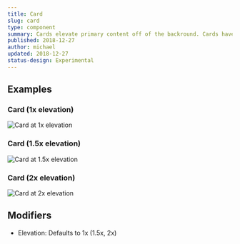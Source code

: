 ```yaml
---
title: Card
slug: card
type: component
summary: Cards elevate primary content off of the backround. Cards have a degree of elevation that defaults to 1x. If overlaying another card on top of elevated cards with a degree of 1x, use a card with a 1.5x elevation. Cards with 2x elevation are reserverd for modals and overlays with dark backgrounds.
published: 2018-12-27
author: michael
updated: 2018-12-27
status-design: Experimental
---
```


##  Examples

### Card (1x elevation)
![Card at 1x elevation](/static/images/card-1x.png)

### Card (1.5x elevation)
![Card at 1.5x elevation](/static/images/card-1.5x.png)

### Card (2x elevation)
![Card at 2x elevation](/static/images/card-2x.png)

## Modifiers
* Elevation: Defaults to 1x (1.5x, 2x)